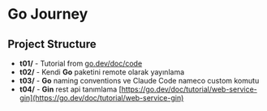 # Go Journey

## Project Structure

- **t01/** - Tutorial from [go.dev/doc/code](https://go.dev/doc/code)
- **t02/** - Kendi **Go** paketini remote olarak yayınlama
- **t03/** - **Go** naming conventions ve Claude Code nameco custom komutu
- **t04/** - **Gin** rest api tanımlama [https://go.dev/doc/tutorial/web-service-gin](https://go.dev/doc/tutorial/web-service-gin)

